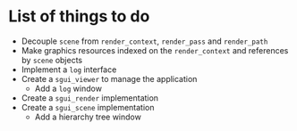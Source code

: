 # List of things to do

- Decouple `scene` from `render_context`, `render_pass` and `render_path`
- Make graphics resources indexed on the `render_context` and references by `scene` objects
- Implement a `log` interface
- Create a `sgui_viewer` to manage the application
  - Add a `log` window
- Create a `sgui_render` implementation
- Create a `sgui_scene` implementation
  - Add a hierarchy tree window